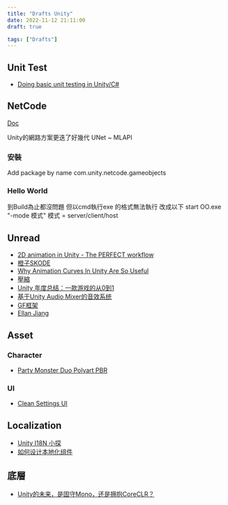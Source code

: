 ```yaml
---
title: "Drafts Unity"
date: 2022-11-12 21:11:00
draft: true

tags: ["Drafts"]
---
```


## Unit Test
- [Doing basic unit testing in Unity/C#](https://www.minapecheux.com/articles/2022/01/03_doing-basic-unit-testing-in-unity-c/)

## NetCode
[Doc](https://docs-multiplayer.unity3d.com/netcode/current/about)

Unity的網路方案更迭了好幾代 UNet ~ MLAPI 

### 安裝
Add package by name
com.unity.netcode.gameobjects

### Hello World
到Build為止都沒問題
但以cmd執行exe 的格式無法執行
改成以下 start OO.exe "-mode 模式" 模式 = server/client/host 

## Unread
- [2D animation in Unity - The PERFECT workflow](https://www.youtube.com/watch?v=vLDK0eHwsho)
- [橙子SKODE](https://skode.blog.csdn.net/?type=blog)
- [Why Animation Curves In Unity Are So Useful](https://www.youtube.com/watch?v=Nc9x0LfvJhI)
- [壓縮](https://takap-tech.com/entry/2020/01/20/211934)
- [Unity 年度总结：一款游戏的从0到1](https://blog.csdn.net/mahuibao01/article/details/113681486)
- [基于Unity Audio Mixer的音效系统](https://blog.csdn.net/mahuibao01/article/details/113857193)
- [GF框架](https://blog.csdn.net/m0_37920739/category_9877543.html)
- [Ellan Jiang](https://github.com/EllanJiang)

## Asset

### Character
- [Party Monster Duo Polyart PBR](https://assetstore.unity.com/packages/3d/characters/creatures/party-monster-duo-polyart-pbr-195698)

### UI
- [Clean Settings UI](https://assetstore.unity.com/packages/tools/gui/clean-settings-ui-65588)


## Localization
- [Unity I18N 小探](https://zhuanlan.zhihu.com/p/81159633)
- [如何设计本地化组件](http://www.liuocean.com/2022/08/14/ru-he-she-ji-ben-de-hua-zu-jian/)


## 底層
- [Unity的未来，是固守Mono，还是拥抱CoreCLR？]()